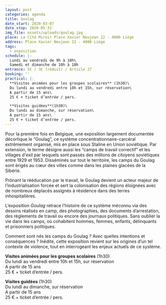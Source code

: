 ```yaml
---
layout: post
categories: agenda
title: Goulag
date_start: 2020-03-07
date_stop: 2020-05-31'
img_file: assets/uploads/goulag.jpg
place: La Cité Miroir Place Xavier Neujean 22 - 4000 Liège
address: Place Xavier Neujean 22 - 4000 Liège
tags:
  - exposition
schedule: |-
  Lundi au vendredi de 9h à 18h\
  Samedi et dimanche de 10h à 18h
entrance: 5€ / 3€ (réduit) / Article 27
booking: ''
practical: |-
  **Visites animées pour les groupes scolaires** (1h30)\
  Du lundi au vendredi entre 10h et 15h, sur réservation\
  A partir de 15 ans\
  25 € + ticket d’entrée / pers.

  **Visites guidées**(1h30)\
  Du lundi au dimanche, sur réservation\
  A partir de 15 ans\
  25 € + ticket d’entrée / pers.
---
```

Pour la première fois en Belgique, une exposition largement documentée décortique le “Goulag”, ce système concentrationnaire-carcéral extrêmement organisé, mis en place sous Staline en Union soviétique. Par extension, le terme désigne aussi les “camps de travail correctif” et les villages d'exil par lesquels sont passés des millions de citoyens soviétiques entre 1929 et 1953. Disséminés sur tout le territoire, les camps du Goulag sont érigés au cœur des villes comme dans les plaines glacées de la Sibérie.

Prônant la rééducation par le travail, le Goulag devient un acteur majeur de l’industrialisation forcée et sert la colonisation des régions éloignées avec de nombreux déplacés assignés à résidence dans des terres inhospitalières.

L’exposition *Goulag* retrace l’histoire de ce système méconnu via des dessins réalisés en camp, des photographies, des documents d’arrestation, des règlements de travail ou encore des journaux politiques. Sans oublier la vie dans les camps, où cohabitent hommes, femmes, enfants, délinquants et prisonniers politiques.

Comment sont nés les camps du Goulag ? Avec quelles intentions et conséquences ? Inédite, cette exposition revient sur les origines d’un tel contexte de violence, tout en interrogeant les enjeux actuels de ce système.

**Visites animées pour les groupes scolaires** (1h30)\
Du lundi au vendredi entre 10h et 15h, sur réservation\
A partir de 15 ans\
25 € + ticket d’entrée / pers.

**Visites guidées** (1h30)\
Du lundi au dimanche, sur réservation\
A partir de 15 ans\
25 € + ticket d’entrée / pers.